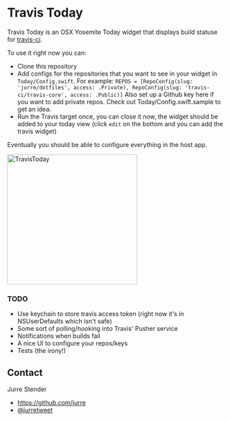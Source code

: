 # Travis Today
Travis Today is an OSX Yosemite Today widget that displays build statuse for [travis-ci](https://travis-ci.com).

To use it right now you can:
- Clone this repository
- Add configs for the repositories that you want to see in your widget in `Today/Config.swift`.
For example: `REPOS = [RepoConfig(slug: 'jurre/dotfiles', access: .Private), RepoConfig(slug: 'travis-ci/travis-core', access: .Public)]`
Also set up a Github key here if you want to add private repos.
Check out Today/Config.swift.sample to get an idea.
- Run the Travis target once, you can close it now, the widget should be added to your today view (click `edit` on the bottom and you can add the travis widget)

Eventually you should be able to configure everything in the host app.

<img src="http://i.imgur.com/jH7lvFo.png?1" alt="TravisToday" width=300/>

### TODO
- Use keychain to store travis access token (right now it's in NSUserDefaults which isn't safe)
- Some sort of polling/hooking into Travis' Pusher service
- Notifications when builds fail
- A nice UI to configure your repos/keys
- Tests (the irony!)

## Contact
Jurre Stender

- https://github.com/jurre
- [@jurretweet](https://twitter.com/jurretweet)
